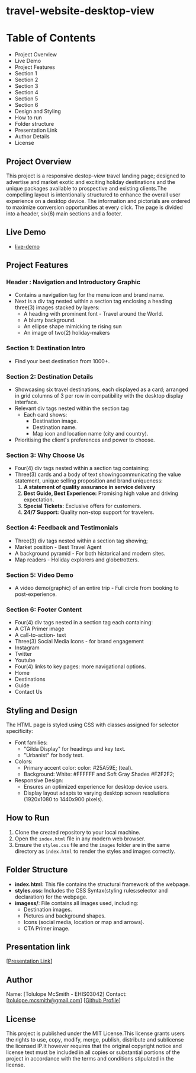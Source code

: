 # travel-website-desktop-view

# Table of Contents
- Project Overview 
- Live Demo
- Project Features
- Section 1
- Section 2
- Section 3
- Section 4
- Section 5
- Section 6
- Design and Styling
- How to run
- Folder structure
- Presentation Link
- Author Details
- License

## Project Overview
This project is a responsive destop-view travel landing page; designed to advertise and market exotic and exciting holiday destinations and the unique packages available to prospective and existing clients.The compelling layout is intentionally structured to enhance the overall user experience on a desktop device. The information and pictorials are ordered to maximize conversion opportunities at every click. The page is divided into a header, six(6) main sections and a footer.

## Live Demo 
- [live-demo](https://travel-website-desktop-view-lt84.onrender.com) 

## Project Features

### Header : Navigation and Introductory Graphic
- Contains a navigation tag for the menu icon and brand name.
- Next is a div tag nested within a section tag enclosing  a heading three(3) images stacked by layers:
  - A heading with prominent font - Travel around the World.
  - A blurry background.
  - An ellipse shape mimicking te rising sun
  - An image of two(2) holiday-makers

### Section 1: Destination Intro
- Find your best destination from 1000+.

### Section 2: Destination Details
- Showcasing six travel destinations, each displayed as a card; arranged in grid columns of 3 per row in compatibility with the desktop display interface.
- Relevant div tags nested within the section tag
  - Each card shows:
    - Destination image.
    - Destination name.
    - Map icon and location name (city and country).
- Prioritising the client's preferences and power to choose.

### Section 3: Why Choose Us
- Four(4) div tags nested within a section tag containing:
- Three(3) cards and a body of text showingcommunicating the value statement, unique selling proposition and brand uniqueness:
  1. **A statement of quality assurance in service delivery**
  2. **Best Guide, Best Experience:** Promising high value and driving expectation.
  3. **Special Tickets:** Exclusive offers for customers.
  4. **24/7 Support:** Quality non-stop support for travelers.

### Section 4: Feedback and Testimonials
- Three(3) div tags nested within a section tag showing;
 - Market position - Best Travel Agent
 - A background pyramid - For both historical and modern sites.
 - Map readers - Holiday explorers and globetrotters.

 ### Section 5: Video Demo
 -  A video demo(graphic) of an entire trip - Full circle from booking to post-experience.

 ### Section 6: Footer Content
 - Four(4) div tags nested in a section tag each containing:
 - A CTA Primer image
 - A call-to-action- text 
 - Three(3) Social Media Icons - for brand engagement
  - Instagram
  - Twitter
  - Youtube
 - Four(4) links to key pages: more navigational options.
  - Home
  - Destinations
  - Guide
  - Contact Us

## Styling and Design
The  HTML page is styled using CSS with classes assigned for selector specificity:
- Font families:
  - "Gilda Display" for headings and key text.
  - "Urbanist" for body text.
- Colors:
  - Primary accent color: color: #25A59E; (teal).
  - Background: White: #FFFFFF and Soft Gray Shades #F2F2F2;
- Responsive Design:
  - Ensures an optimized experience for desktop device users.
  - Display layout adapts to varying desktop screen resolutions (1920x1080 to 1440x900 pixels).

## How to Run
1. Clone the created repository to your local machine.
2. Open the `index.html` file in any modern web browser.
3. Ensure the `styles.css` file and the `images` folder are in the same directory as `index.html` to render the styles and images correctly.

## Folder Structure
- **index.html:** This file contains the structural framework of the webpage.
- **styles.css:** Includes the CSS Syntax(styling rules:selector and declaration) for the webpage.
- **imagess/**: File contains all images used, including:
  - Destination images.
  - Pictures and background shapes.
  - Icons (social media, location or map and arrows).
  - CTA Primer image.

## Presentation link
[[Presentation Link](https://www.loom.com/share/2c40d876301c4106b20e41adb6d36d2a?sid=ab6cc87d-fafe-4c30-8355-98fbcf3a31e3)]

## Author
Name: [Tolulope McSmith - EHIS03042]
Contact: [tolulope.mcsmith@gmail.com]
 [[Github Profile](https://github.com/EHIS03042)]

## License
 This project is published under the MIT License.This license grants users the rights to use, copy, modify, merge, publish, distribute and sublicense the licensed IP.It however requires that the original copyright notice and license text must be included in all copies or substantial portions of the project in accordance with the terms and conditions stipulated in the license.